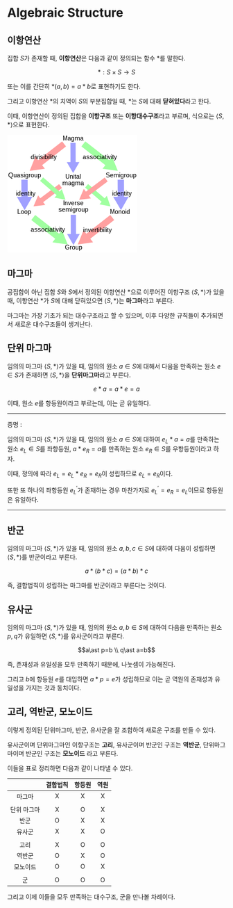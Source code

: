 # Algebraic Structure

## 이항연산

집합 $S$가 존재할 때, **이항연산**은 다음과 같이 정의되는 함수 $\ast$를 말한다.

$$\ast : S\times S \rightarrow S$$

또는 이를 간단히 $\ast (a,b)=a\ast b$로 표현하기도 한다.

그리고 이항연산 $\ast$의 치역이 $S$의 부분집합일 때, $\ast$는 $S$에 대해 **닫혀있다**라고 한다.

이때, 이항연산이 정의된 집합을 **이항구조** 또는 **이항대수구조**라고 부르며, 식으로는 $\left<S,\ast\right>$으로 표현한다.

![Magma_to_Group](../../img/magma_to_group.png)

## 마그마

공집합이 아닌 집합 $S$와 $S$에서 정의된 이항연산 $\ast$으로 이루어진 이항구조 $\left<S,\ast \right>$가 있을 때, 이항연산 $\ast$가 $S$에 대해 닫혀있으면 $\left<S,\ast\right>$는 **마그마**라고 부른다.

마그마는 가장 기초가 되는 대수구조라고 할 수 있으며, 이후 다양한 규칙들이 추가되면서 새로운 대수구조들이 생겨난다.

## 단위 마그마

임의의 마그마 $\left<S,\ast\right>$가 있을 때, 임의의 원소 $a\in S$에 대해서 다음을 만족하는 원소 $e\in S$가 존재하면 $\left<S,\ast\right>$을 **단위마그마**라고 부른다.

$$e\ast a=a\ast e=a$$

이때, 원소 $e$를 항등원이라고 부르는데, 이는 곧 유일하다.

---
증명 : 

임의의 마그마 $\left<S,\ast\right>$가 있을 때, 임의의 원소 $a\in S$에 대하여 $e_L\ast a=a$를 만족하는 원소 $e_L\in S$를 좌항등원, $a\ast e_R=a$를 만족하는 원소 $e_R\in S$를 우항등원이라고 하자.

이때, 정의에 따라 $e_L = e_L\ast e_R = e_R$이 성립하므로 $e_L=e_R$이다.

또한 또 하나의 좌항등원 $e_L^{'}$가 존재하는 경우 마찬가지로 $e_L^{'}=e_R=e_L$이므로 항등원은 유일하다.

---

## 반군

임의의 마그마 $\left<S,\ast\right>$가 있을 때, 임의의 원소 $a,b,c\in S$에 대하여 다음이 성립하면 $\left<S,\ast\right>$를 반군이라고 부른다.

$$a\ast (b\ast c)=(a\ast b)\ast c$$

즉, 결합법칙이 성립하는 마그마를 반군이라고 부른다는 것이다.

## 유사군

임의의 마그마 $\left<S,\ast\right>$가 있을 때, 임의의 원소 $a,b\in S$에 대하여 다음을 만족하는 원소 $p,q$가 유일하면 $\left<S,\ast\right>$를 유사군이라고 부른다.

$$a\ast p=b \\ q\ast a=b$$

즉, 존재성과 유일성을 모두 만족하기 때문에, 나눗셈이 가능해진다. 

그리고 $b$에 항등원 $e$를 대입하면 $a\ast p=e$가 성립하므로 이는 곧 역원의 존재성과 유일성을 가지는 것과 동치이다.


## 고리, 역반군, 모노이드

이렇게 정의된 단위마그마, 반군, 유사군을 잘 조합하여 새로운 구조를 만들 수 있다.

유사군이며 단위마그마인 이항구조는 **고리**, 유사군이며 반군인 구조는 **역반군**, 단위마그마이며 반군인 구조는 **모노이드** 라고 부른다.

이들을 표로 정리하면 다음과 같이 나타낼 수 있다.

||결합법칙|항등원|역원|
|:---:|:---:|:---:|:---:|
|마그마|X|X|X|
||
|단위 마그마|X|O|X|
|반군|O|X|X|
|유사군|X|X|O|
||
|고리|X|O|O|
|역반군|O|X|O|
|모노이드|O|O|X|
||
|군|O|O|O|

그리고 이제 이들을 모두 만족하는 대수구조, 군을 만나볼 차례이다.